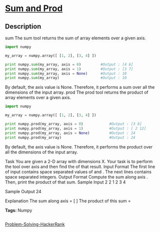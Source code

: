 # [Sum and Prod][title]

## Description

sum
The sum tool returns the sum of array elements over a given axis.
```python
import numpy

my_array = numpy.array([ [1, 2], [3, 4] ])

print numpy.sum(my_array, axis = 0)         #Output : [4 6]
print numpy.sum(my_array, axis = 1)         #Output : [3 7]
print numpy.sum(my_array, axis = None)      #Output : 10
print numpy.sum(my_array)                   #Output : 10
```
By default, the axis value is None. Therefore, it performs a sum over all the dimensions of the input array.
prod
The prod tool returns the product of array elements over a given axis.
```python
import numpy

my_array = numpy.array([ [1, 2], [3, 4] ])

print numpy.prod(my_array, axis = 0)            #Output : [3 8]
print numpy.prod(my_array, axis = 1)            #Output : [ 2 12]
print numpy.prod(my_array, axis = None)         #Output : 24
print numpy.prod(my_array)                      #Output : 24
```
By default, the axis value is None. Therefore, it performs the product over all the dimensions of the input array.

Task
You are given a 2-D array with dimensions X.
Your task is to perform the  tool over axis  and then find the  of that result.
Input Format
The first line of input contains space separated values of  and .
The next  lines contains  space separated integers.
Output Format
Compute the sum along axis . Then, print the product of that sum.
Sample Input
2 2
1 2
3 4

Sample Output
24

Explanation
The sum along axis  = [ ]
The product of this sum =

**Tags:** Numpy

##
[Problem-Solving-HackerRank][ajl]

[title]: https://www.hackerrank.com/challenges/np-sum-and-prod/problem?isFullScreen=true
[ajl]: https://github.com/yossef-seyam/Problem-Solving-HackerRank